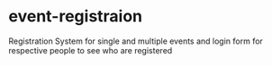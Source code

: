 # event-registraion
Registration System for single and multiple events and login form for respective  people to see who are registered
